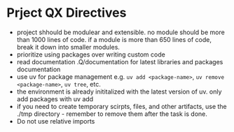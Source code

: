 # Prject QX Directives

- project shhould be modulear and extensible. no module should be more than 1000 lines of code. if a module is more than 650 lines of code, break it down into smaller modules.
- prioritize using packages over writing custom code 
- read documentation .Q/documentation for latest libraries and packages documentation
- use uv for package management e.g. `uv add <package-name>`, `uv remove <package-name>`, `uv tree`, etc.
- the environment is already inititalized with the latest version of uv. only add packages with uv add
- if you need to create temporary scirpts, files, and other artifacts, use the ./tmp directory - remember to remove them after the task is done.
- Do not use relative imports 
